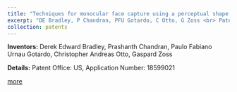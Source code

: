 ```yaml
---
title: "Techniques for monocular face capture using a perceptual shape loss"
excerpt: "DE Bradley, P Chandran, PFU Gotardo, C Otto, G Zoss <br> Patent Office: US, Application Number: 18599021"
collection: patents
---
```


**Inventors:** 
Derek Edward Bradley, Prashanth Chandran, Paulo Fabiano Urnau Gotardo, Christopher Andreas Otto, Gaspard Zoss

**Details:**
Patent Office: US, Application Number: 18599021

[more](https://patents.google.com/patent/US20240303983A1/en)
